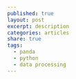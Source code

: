```yaml
---
published: true
layout: post
excerpt: description
categories: articles
share: true
tags:
  - panda
  - python
  - data processing
---
```

